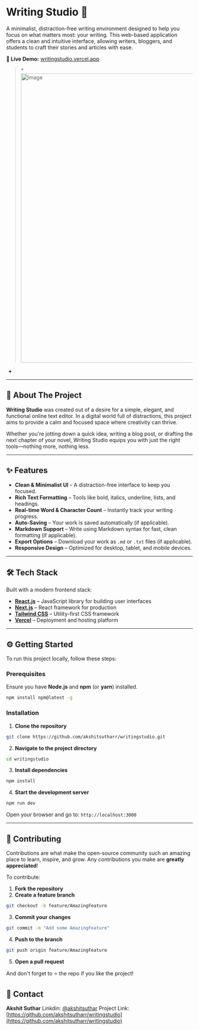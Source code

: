 
# Writing Studio 📝

A minimalist, distraction-free writing environment designed to help you focus on what matters most: your writing. This web-based application offers a clean and intuitive interface, allowing writers, bloggers, and students to craft their stories and articles with ease.

**🔗 Live Demo:** [writingstudio.vercel.app](https://writingstudio.vercel.app/)

> *<img width="1579" height="781" alt="image" src="https://github.com/user-attachments/assets/3799cad0-c099-4666-b0f2-3939f3f2fe64" />
*

---

## 🚀 About The Project

**Writing Studio** was created out of a desire for a simple, elegant, and functional online text editor. In a digital world full of distractions, this project aims to provide a calm and focused space where creativity can thrive.

Whether you're jotting down a quick idea, writing a blog post, or drafting the next chapter of your novel, Writing Studio equips you with just the right tools—nothing more, nothing less.

---

## ✨ Features

- **Clean & Minimalist UI** – A distraction-free interface to keep you focused.
- **Rich Text Formatting** – Tools like bold, italics, underline, lists, and headings.
- **Real-time Word & Character Count** – Instantly track your writing progress.
- **Auto-Saving** – Your work is saved automatically (if applicable).
- **Markdown Support** – Write using Markdown syntax for fast, clean formatting (if applicable).
- **Export Options** – Download your work as `.md` or `.txt` files (if applicable).
- **Responsive Design** – Optimized for desktop, tablet, and mobile devices.

---

## 🛠️ Tech Stack

Built with a modern frontend stack:

- [**React.js**](https://reactjs.org/) – JavaScript library for building user interfaces
- [**Next.js**](https://nextjs.org/) – React framework for production
- [**Tailwind CSS**](https://tailwindcss.com/) – Utility-first CSS framework
- [**Vercel**](https://vercel.com/) – Deployment and hosting platform

---

## ⚙️ Getting Started

To run this project locally, follow these steps:

### Prerequisites

Ensure you have **Node.js** and **npm** (or **yarn**) installed.

```bash
npm install npm@latest -g
````

### Installation

1. **Clone the repository**

```bash
git clone https://github.com/akshitsutharr/writingstudio.git
```

2. **Navigate to the project directory**

```bash
cd writingstudio
```

3. **Install dependencies**

```bash
npm install
```

4. **Start the development server**

```bash
npm run dev
```

Open your browser and go to: `http://localhost:3000`

---

## 🤝 Contributing

Contributions are what make the open-source community such an amazing place to learn, inspire, and grow. Any contributions you make are **greatly appreciated**!

To contribute:

1. **Fork the repository**
2. **Create a feature branch**

```bash
git checkout -b feature/AmazingFeature
```

3. **Commit your changes**

```bash
git commit -m "Add some AmazingFeature"
```

4. **Push to the branch**

```bash
git push origin feature/AmazingFeature
```

5. **Open a pull request**

And don't forget to ⭐ the repo if you like the project!



## 📧 Contact

**Akshit Suthar**
Linkdin: [@akshitsuthar]([https://twitter.com/akshitsuthar](https://www.linkedin.com/in/akshit-suthar-312407314))
Project Link: [https://github.com/akshitsutharr/writingstudio](https://github.com/akshitsutharr/writingstudio)

